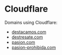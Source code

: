 # Cloudflare
Domains using Cloudflare:
- [destacamos.com](https://destacamos.com)
- [destresate.com](https://destresate.com)
- [pasion.com](https://pasion.com)
- [pasion-prohibida.com](https://pasion-prohibida.com)
